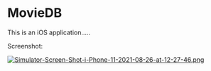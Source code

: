 # MovieDB

This is an iOS application.....

Screenshot:


[![Simulator-Screen-Shot-i-Phone-11-2021-08-26-at-12-27-46.png](https://i.postimg.cc/SK11PHxX/Simulator-Screen-Shot-i-Phone-11-2021-08-26-at-12-27-46.png)](https://postimg.cc/t1PzZSPy)
